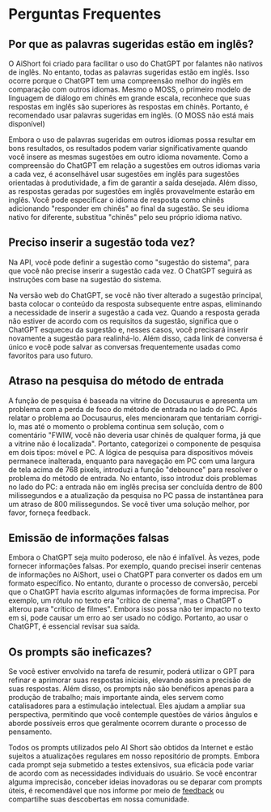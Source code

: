 # Perguntas Frequentes

## Por que as palavras sugeridas estão em inglês?

O AiShort foi criado para facilitar o uso do ChatGPT por falantes não nativos de inglês. No entanto, todas as palavras sugeridas estão em inglês. Isso ocorre porque o ChatGPT tem uma compreensão melhor do inglês em comparação com outros idiomas. Mesmo o MOSS, o primeiro modelo de linguagem de diálogo em chinês em grande escala, reconhece que suas respostas em inglês são superiores às respostas em chinês. Portanto, é recomendado usar palavras sugeridas em inglês. (O MOSS não está mais disponível)

Embora o uso de palavras sugeridas em outros idiomas possa resultar em bons resultados, os resultados podem variar significativamente quando você insere as mesmas sugestões em outro idioma novamente. Como a compreensão do ChatGPT em relação a sugestões em outros idiomas varia a cada vez, é aconselhável usar sugestões em inglês para sugestões orientadas à produtividade, a fim de garantir a saída desejada. Além disso, as respostas geradas por sugestões em inglês provavelmente estarão em inglês. Você pode especificar o idioma de resposta como chinês adicionando "responder em chinês" ao final da sugestão. Se seu idioma nativo for diferente, substitua "chinês" pelo seu próprio idioma nativo.

## Preciso inserir a sugestão toda vez?

Na API, você pode definir a sugestão como "sugestão do sistema", para que você não precise inserir a sugestão cada vez. O ChatGPT seguirá as instruções com base na sugestão do sistema.

Na versão web do ChatGPT, se você não tiver alterado a sugestão principal, basta colocar o conteúdo da resposta subsequente entre aspas, eliminando a necessidade de inserir a sugestão a cada vez. Quando a resposta gerada não estiver de acordo com os requisitos da sugestão, significa que o ChatGPT esqueceu da sugestão e, nesses casos, você precisará inserir novamente a sugestão para realinhá-lo. Além disso, cada link de conversa é único e você pode salvar as conversas frequentemente usadas como favoritos para uso futuro.

## Atraso na pesquisa do método de entrada

A função de pesquisa é baseada na vitrine do Docusaurus e apresenta um problema com a perda de foco do método de entrada no lado do PC. Após relatar o problema ao Docusaurus, eles mencionaram que tentariam corrigi-lo, mas até o momento o problema continua sem solução, com o comentário "FWIW, você não deveria usar chinês de qualquer forma, já que a vitrine não é localizada". Portanto, categorizei o componente de pesquisa em dois tipos: móvel e PC. A lógica de pesquisa para dispositivos móveis permanece inalterada, enquanto para navegação em PC com uma largura de tela acima de 768 pixels, introduzi a função "debounce" para resolver o problema do método de entrada. No entanto, isso introduz dois problemas no lado do PC: a entrada não em inglês precisa ser concluída dentro de 800 milissegundos e a atualização da pesquisa no PC passa de instantânea para um atraso de 800 milissegundos. Se você tiver uma solução melhor, por favor, forneça feedback.

## Emissão de informações falsas

Embora o ChatGPT seja muito poderoso, ele não é infalível. Às vezes, pode fornecer informações falsas. Por exemplo, quando precisei inserir centenas de informações no AiShort, usei o ChatGPT para converter os dados em um formato específico. No entanto, durante o processo de conversão, percebi que o ChatGPT havia escrito algumas informações de forma imprecisa. Por exemplo, um rótulo no texto era "crítico de cinema", mas o ChatGPT o alterou para "crítico de filmes". Embora isso possa não ter impacto no texto em si, pode causar um erro ao ser usado no código. Portanto, ao usar o ChatGPT, é essencial revisar sua saída.

## Os prompts são ineficazes?

Se você estiver envolvido na tarefa de resumir, poderá utilizar o GPT para refinar e aprimorar suas respostas iniciais, elevando assim a precisão de suas respostas. Além disso, os prompts não são benéficos apenas para a produção de trabalho; mais importante ainda, eles servem como catalisadores para a estimulação intelectual. Eles ajudam a ampliar sua perspectiva, permitindo que você contemple questões de vários ângulos e aborde possíveis erros que geralmente ocorrem durante o processo de pensamento.

Todos os prompts utilizados pelo AI Short são obtidos da Internet e estão sujeitos a atualizações regulares em nosso repositório de prompts. Embora cada prompt seja submetido a testes extensivos, sua eficácia pode variar de acordo com as necessidades individuais do usuário. Se você encontrar alguma imprecisão, conceber ideias inovadoras ou se deparar com prompts úteis, é recomendável que nos informe por meio de [feedback](/feedback) ou compartilhe suas descobertas em nossa comunidade.
